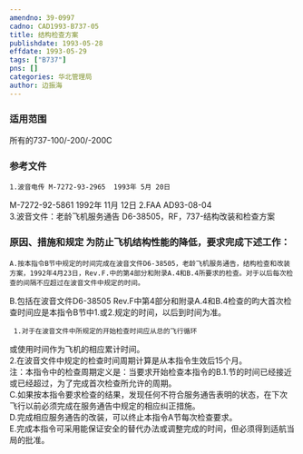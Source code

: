 ```yaml
---
amendno: 39-0997  
cadno: CAD1993-B737-05  
title: 结构检查方案  
publishdate: 1993-05-28  
effdate: 1993-05-29  
tags: ["B737"]  
pns: []  
categories: 华北管理局  
author: 边振海  
---
```

  
### 适用范围  
所有的737-100/-200/-200C  
  
<!--more-->  
### 参考文件  
    1.波音电传 M-7272-93-2965  1993年 5月 20日  
 M-7272-92-5861  1992年 11月 12日    2.FAA AD93-08-04  
    3.波音文件：老龄飞机服务通告 D6-38505，RF，737-结构改装和检查方案  
  
### 原因、措施和规定     为防止飞机结构性能的降低，要求完成下述工作：  
    A.按本指令B节中规定的时间完成在波音文件D6-38505，老龄飞机服务通告，结构检查和改装方案，1992年4月23日，Rev.F.中的第4部分和附录A.4和B.4所要求的检查。对于以后每次检查的间隔不应超过在波音文件中规定的时间。  
B.包括在波音文件D6-38505 Rev.F中第4部分和附录A.4和B.4检查的昀大首次检查时间应是本指令B节中1.或2.规定的时间，以后到时间为准。  
  
     1.对于在波音文件中所规定的开始检查时间应从总的飞行循环  
  
或使用时间作为飞机的相应累计时间。  
     2.在波音文件中规定的检查时间周期计算是从本指令生效后15个月。  
    注：本指令中的检查周期定义是：当要求开始检查本指令的B.1.节的时间已经接近或已经超过，为了完成首次检查所允许的周期。  
    C.如果按本指令要求检查的结果，发现任何不符合服务通告表明的状态，在下次飞行以前必须完成在服务通告中规定的相应纠正措施。  
    D.完成相应服务通告的改装，可以终止本指令A节每次检查要求。  
    E.完成本指令可采用能保证安全的替代办法或调整完成的时间，但必须得到适航当局的批准。  
  
